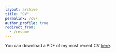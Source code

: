 ```yaml
---
layout: archive
title: "CV"
permalink: /cv/
author_profile: true
redirect_from:
  - /resume
---
```


You can download a PDF of my most recent CV [here](https://www.dropbox.com/s/0u7xxahkwxmuag6/cv_tuncel_may2022.pdf?dl=0).
